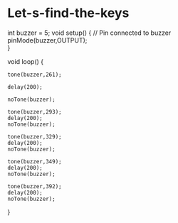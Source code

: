 # Let-s-find-the-keys
int buzzer = 5;
void setup() 
{
    // Pin connected to buzzer
    pinMode(buzzer,OUTPUT);    
}


void loop() 
{
   
    tone(buzzer,261);    
   
    delay(200);
    
    noTone(buzzer); 
    
    tone(buzzer,293);             
    delay(200);    
    noTone(buzzer); 
    
    tone(buzzer,329);      
    delay(200);
    noTone(buzzer);     
    
    tone(buzzer,349);    
    delay(200);    
    noTone(buzzer); 
    
    tone(buzzer,392);            
    delay(200);
    noTone(buzzer); 
}
